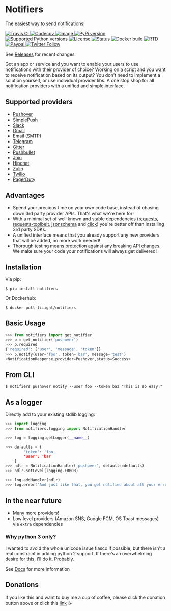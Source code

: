 Notifiers
=========

The easiest way to send notifications!

[![Travis CI](https://img.shields.io/travis/liiight/notifiers/master.svg?style=flat-square) ](https://travis-ci.org/liiight/notifiers) [![Codecov](https://img.shields.io/codecov/c/github/liiight/notifiers/master.svg?style=flat-square) ](https://codecov.io/gh/liiight/notifiers) [![image](https://img.shields.io/gitter/room/nwjs/nw.js.svg?style=flat-square) ](https://gitter.im/notifiers/notifiers) [![PyPi version](https://img.shields.io/pypi/v/notifiers.svg?style=flat-square) ](https://pypi.python.org/pypi/notifiers) [![Supported Python versions](https://img.shields.io/pypi/pyversions/notifiers.svg?style=flat-square) ](https://pypi.org/project/notifiers) [![License](https://img.shields.io/pypi/l/notifiers.svg?style=flat-square) ](https://choosealicense.com/licenses) [![Status](https://img.shields.io/pypi/status/notifiers.svg?style=flat-square) ](https://pypi.python.org/pypi/notifiers) [![Docker build](https://img.shields.io/docker/build/liiight/notifiers.svg?style=flat-square) ](https://hub.docker.com/r/liiight/notifiers/) [![RTD](https://img.shields.io/readthedocs/notifiers.svg?style=flat-square) ](https://readthedocs.org/projects/notifiers/badge/?version=latest) [![Paypal](https://img.shields.io/badge/Donate-PayPal-green.svg?style=flat-square) ](https://paypal.me/notifiers) 
[![Twitter Follow](https://img.shields.io/twitter/follow/liiight.svg?style=flat-square&logo=twitter&label=Follow) ](https://twitter.com/liiight)
 

See [Releases](http://notifiers.readthedocs.io/en/latest/changelog.html) for recent changes

Got an app or service and you want to enable your users to use notifications with their provider of choice? Working on a script and you want to receive notification based on its output? You don't need to implement a solution yourself, or use individual provider libs. A one stop shop for all notification providers with a unified and simple interface.

Supported providers
-------------------

-   [Pushover](https://pushover.net/)
-   [SimplePush](https://simplepush.io/)
-   [Slack](https://api.slack.com/)
-   [Gmail](https://www.google.com/gmail/about/)
-   Email (SMTP)
-   [Telegram](https://telegram.org/)
-   [Gitter](https://gitter.im)
-   [Pushbullet](https://www.pushbullet.com)
-   [Join](https://joaoapps.com/join/)
-   [Hipchat](https://www.hipchat.com/docs/apiv2)
-   [Zulip](https://zulipchat.com/)
-   [Twilio](https://www.twilio.com/)
-   [PagerDuty](https://www.pagerduty.com)

Advantages
----------

-   Spend your precious time on your own code base, instead of chasing down 3rd party provider APIs. That's what we're here for!
-   With a minimal set of well known and stable dependencies ([requests](https://pypi.python.org/pypi/requests), [requests-toolbelt](https://pypi.python.org/pypi/requests-toolbelt), [jsonschema](https://pypi.python.org/pypi/jsonschema/2.6.0) and [click](https://pypi.python.org/pypi/click/6.7)) you're better off than installing 3rd party SDKs.
-   A unified interface means that you already support any new providers that will be added, no more work needed!
-   Thorough testing means protection against any breaking API changes. We make sure your code your notifications will always get delivered!

Installation
------------

Via pip:
```
$ pip install notifiers
```
Or Dockerhub:
```
$ docker pull liiight/notifiers
```
Basic Usage
-----------

```python
>>> from notifiers import get_notifier
>>> p = get_notifier('pushover')
>>> p.required
{'required': ['user', 'message', 'token']}
>>> p.notify(user='foo', token='bar', message='test')
<NotificationResponse,provider=Pushover,status=Success>
```

From CLI
--------

```text
$ notifiers pushover notify --user foo --token baz "This is so easy!"
```

As a logger
-----------

Directly add to your existing stdlib logging:

```python
>>> import logging
>>> from notifiers.logging import NotificationHandler

>>> log = logging.getLogger(__name__)

>>> defaults = {
        'token': 'foo,
        'user': 'bar
    }
>>> hdlr = NotificationHandler('pushover', defaults=defaults)
>>> hdlr.setLevel(logging.ERROR)

>>> log.addHandler(hdlr)
>>> log.error('And just like that, you get notified about all your errors!')
```

In the near future 
------------------

-   Many more providers!
-   Low level providers (Amazon SNS, Google FCM, OS Toast messages) via `extra` dependencies

### Why python 3 only?

I wanted to avoid the whole unicode issue fiasco if possible, but there isn't a real constraint in adding python 2 support. If there's an
overwhelming desire for this, i'll do it. Probably.

See [Docs](http://notifiers.readthedocs.io/) for more information


Donations
---------

If you like this and want to buy me a cup of coffee, please click the donation button above or click this [link](https://paypal.me/notifiers) ☕
